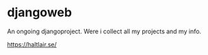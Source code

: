 # djangoweb
An ongoing djangoproject.
Were i collect all my projects and my info.

https://haltlair.se/  
